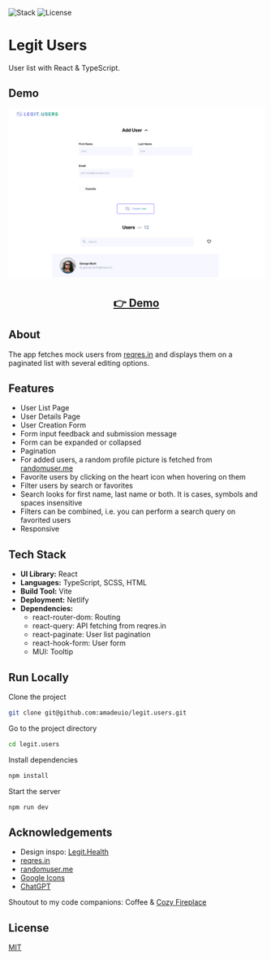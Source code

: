 ![Stack](https://img.shields.io/badge/Stack-React_|_TypeScript-149eca)
![License](https://img.shields.io/badge/License-MIT-green)

# Legit Users

User list with React & TypeScript.

## Demo

<p align="center">
  <img src="public/screenshots/screenshot.png" width="650px" alt="screenshot">
</p>
<h2 align="center">
  <a href="https://legitusers.netlify.app">👉 Demo</a>
</h2>

## About

The app fetches mock users from [reqres.in](https://reqres.in/) and displays them on a paginated list with several editing options.

## Features

- User List Page
- User Details Page
- User Creation Form
- Form input feedback and submission message
- Form can be expanded or collapsed
- Pagination
- For added users, a random profile picture is fetched from [randomuser.me](https://randomuser.me/)
- Favorite users by clicking on the heart icon when hovering on them
- Filter users by search or favorites
- Search looks for first name, last name or both. It is cases, symbols and spaces insensitive
- Filters can be combined, i.e. you can perform a search query on favorited users
- Responsive

## Tech Stack

- **UI Library:** React
- **Languages:** TypeScript, SCSS, HTML
- **Build Tool:** Vite
- **Deployment:** Netlify
- **Dependencies:**
  - react-router-dom: Routing
  - react-query: API fetching from reqres.in
  - react-paginate: User list pagination
  - react-hook-form: User form
  - MUI: Tooltip

## Run Locally

Clone the project

```bash
git clone git@github.com:amadeuio/legit.users.git
```

Go to the project directory

```bash
cd legit.users
```

Install dependencies

```bash
npm install
```

Start the server

```bash
npm run dev
```

## Acknowledgements

- Design inspo: [Legit.Health](https://legit.health/)
- [reqres.in](https://reqres.in/)
- [randomuser.me](https://randomuser.me/)
- [Google Icons](https://fonts.google.com/icons)
- [ChatGPT](https://chat.openai.com)

Shoutout to my code companions: Coffee & [Cozy Fireplace](https://www.youtube.com/watch?v=ze-TjhwceFE)

## License

[MIT](https://choosealicense.com/licenses/mit/)
